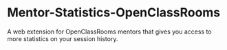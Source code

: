 # Mentor-Statistics-OpenClassRooms
A web extension for OpenClassRooms mentors that gives you access to more statistics on your session history.
